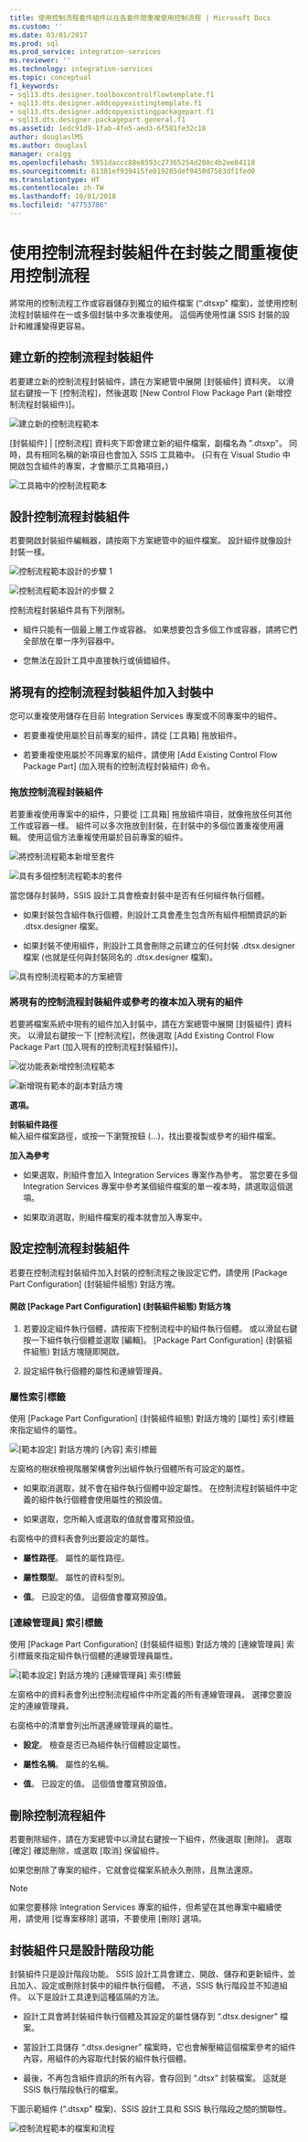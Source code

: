 ```yaml
---
title: 使用控制流程套件組件以在各套件間重複使用控制流程 | Microsoft Docs
ms.custom: ''
ms.date: 03/01/2017
ms.prod: sql
ms.prod_service: integration-services
ms.reviewer: ''
ms.technology: integration-services
ms.topic: conceptual
f1_keywords:
- sql13.dts.designer.toolboxcontrolflowtemplate.f1
- sql13.dts.designer.addcopyexistingtemplate.f1
- sql13.dts.designer.addcopyexistingpackagepart.f1
- sql13.dts.designer.packagepart.general.f1
ms.assetid: 1edc91d9-1fab-4fe5-aed3-6f581fe32c18
author: douglaslMS
ms.author: douglasl
manager: craigg
ms.openlocfilehash: 5951daccc88e8593c27365254d208c4b2ee84118
ms.sourcegitcommit: 61381ef939415fe019285def9450d7583df1fed0
ms.translationtype: HT
ms.contentlocale: zh-TW
ms.lasthandoff: 10/01/2018
ms.locfileid: "47753786"
---
```

# <a name="reuse-control-flow-across-packages-by-using-control-flow-package-parts"></a>使用控制流程封裝組件在封裝之間重複使用控制流程
  將常用的控制流程工作或容器儲存到獨立的組件檔案 (“.dtsxp” 檔案)，並使用控制流程封裝組件在一或多個封裝中多次重複使用。 這個再使用性讓 SSIS 封裝的設計和維護變得更容易。  
  
## <a name="create-a-new-control-flow-package-part"></a>建立新的控制流程封裝組件  
 若要建立新的控制流程封裝組件，請在方案總管中展開 [封裝組件]  資料夾。 以滑鼠右鍵按一下 [控制流程]，然後選取 [New Control Flow Package Part (新增控制流程封裝組件)]。  
  
 ![建立新的控制流程範本](../integration-services/media/control-flow-templates-create-new.png "建立新的控制流程範本")  
  
 [封裝組件] | [控制流程] 資料夾下即會建立新的組件檔案，副檔名為 ".dtsxp"。 同時，具有相同名稱的新項目也會加入 SSIS 工具箱中。 (只有在 Visual Studio 中開啟包含組件的專案，才會顯示工具箱項目。)  
  
 ![工具箱中的控制流程範本](../integration-services/media/control-flow-templates-in-toolbox.png "工具箱中的控制流程範本")  
  
## <a name="design-a-control-flow-package-part"></a>設計控制流程封裝組件  
 若要開啟封裝組件編輯器，請按兩下方案總管中的組件檔案。 設計組件就像設計封裝一樣。  
  
 ![控制流程範本設計的步驟 1](../integration-services/media/control-flow-template-design-step-1.png "控制流程範本設計的步驟 1")  
  
 ![控制流程範本設計的步驟 2](../integration-services/media/control-flow-template-design-step-2.png "控制流程範本設計的步驟 2")  
  
 控制流程封裝組件具有下列限制。  
  
-   組件只能有一個最上層工作或容器。 如果想要包含多個工作或容器，請將它們全部放在單一序列容器中。  
  
-   您無法在設計工具中直接執行或偵錯組件。  
  
## <a name="add-an-existing-control-flow-package-part-to-a-package"></a>將現有的控制流程封裝組件加入封裝中  
 您可以重複使用儲存在目前 Integration Services 專案或不同專案中的組件。  
  
-   若要重複使用屬於目前專案的組件，請從 [工具箱] 拖放組件。  
  
-   若要重複使用屬於不同專案的組件，請使用 [Add Existing Control Flow Package Part] (加入現有的控制流程封裝組件)  命令。  
  
### <a name="drag-and-drop-a-control-flow-package-part"></a>拖放控制流程封裝組件  
 若要重複使用專案中的組件，只要從 [工具箱] 拖放組件項目，就像拖放任何其他工作或容器一樣。 組件可以多次拖放到封裝，在封裝中的多個位置重複使用邏輯。 使用這個方法重複使用屬於目前專案的組件。  
  
 ![將控制流程範本新增至套件](../integration-services/media/control-flow-templates-add-to-package.png "將控制流程範本新增至套件")  
  
 ![具有多個控制流程範本的套件](../integration-services/media/control-flow-templates-in-package.png "具有多個控制流程範本的套件")  
  
 當您儲存封裝時，SSIS 設計工具會檢查封裝中是否有任何組件執行個體。  
  
-   如果封裝包含組件執行個體，則設計工具會產生包含所有組件相關資訊的新 .dtsx.designer 檔案。  
  
-   如果封裝不使用組件，則設計工具會刪除之前建立的任何封裝 .dtsx.designer 檔案 (也就是任何與封裝同名的 .dtsx.designer 檔案)。  
  
 ![具有控制流程範本的方案總管](../integration-services/media/control-flow-templates-in-solution-explorer.png "具有控制流程範本的方案總管")  
  
### <a name="add-a-copy-of-an-existing-control-flow-package-part-or-a-reference-to-an-existing-part"></a>將現有的控制流程封裝組件或參考的複本加入現有的組件  
 若要將檔案系統中現有的組件加入封裝中，請在方案總管中展開 [封裝組件]  資料夾。 以滑鼠右鍵按一下 [控制流程]，然後選取 [Add Existing Control Flow Package Part (加入現有的控制流程封裝組件)]。  
  
 ![從功能表新增控制流程範本](../integration-services/media/control-flow-templates-add-from-menu.png "從功能表新增控制流程範本")  
  
 ![新增現有範本的副本對話方塊](../integration-services/media/control-flow-templates-add-copy-dialog.png "新增現有範本的副本對話方塊")  
  
 **選項。**  
  
 **封裝組件路徑**  
 輸入組件檔案路徑，或按一下瀏覽按鈕 (…)，找出要複製或參考的組件檔案。  
  
 **加入為參考**  
 -   如果選取，則組件會加入 Integration Services 專案作為參考。 當您要在多個 Integration Services 專案中參考某個組件檔案的單一複本時，請選取這個選項。  
  
-   如果取消選取，則組件檔案的複本就會加入專案中。  
  
## <a name="configure-a-control-flow-package-part"></a>設定控制流程封裝組件  
 若要在控制流程封裝組件加入封裝的控制流程之後設定它們，請使用 [Package Part Configuration] (封裝組件組態)    對話方塊。  
  
#### <a name="to-open-the-package-part-configuration-dialog-box"></a>開啟 [Package Part Configuration] (封裝組件組態) 對話方塊  
  
1.  若要設定組件執行個體，請按兩下控制流程中的組件執行個體。 或以滑鼠右鍵按一下組件執行個體並選取 [編輯]。 [Package Part Configuration] (封裝組件組態)  對話方塊隨即開啟。  
  
2.  設定組件執行個體的屬性和連線管理員。  
  
### <a name="properties-tab"></a>屬性索引標籤  
 使用 [Package Part Configuration] (封裝組件組態)  對話方塊的 [屬性]   索引標籤來指定組件的屬性。  
  
 ![[範本設定] 對話方塊的 [內容] 索引標籤](../integration-services/media/template-configuration-properties-tab.png "[範本設定] 對話方塊的 [內容] 索引標籤")  
  
 左窗格的樹狀檢視階層架構會列出組件執行個體所有可設定的屬性。  
  
-   如果取消選取，就不會在組件執行個體中設定屬性。 在控制流程封裝組件中定義的組件執行個體會使用屬性的預設值。  
  
-   如果選取，您所輸入或選取的值就會覆寫預設值。  
  
 右窗格中的資料表會列出要設定的屬性。  
  
-   **屬性路徑**。 屬性的屬性路徑。  
  
-   **屬性類型**。 屬性的資料型別。  
  
-   **值**。 已設定的值。 這個值會覆寫預設值。  
  
### <a name="connection-managers-tab"></a>[連線管理員] 索引標籤  
 使用 [Package Part Configuration] (封裝組件組態)   對話方塊的 [連線管理員]   索引標籤來指定組件執行個體的連線管理員屬性。  
  
 ![[範本設定] 對話方塊的 [連線管理員] 索引標籤](../integration-services/media/template-configuration-connection-managers-tab.png "[範本設定] 對話方塊的 [連線管理員] 索引標籤")  
  
 左窗格中的資料表會列出控制流程組件中所定義的所有連線管理員。 選擇您要設定的連線管理員。  
  
 右窗格中的清單會列出所選連線管理員的屬性。  
  
-   **設定**。 檢查是否已為組件執行個體設定屬性。  
  
-   **屬性名稱**。 屬性的名稱。  
  
-   **值**。 已設定的值。 這個值會覆寫預設值。  
  
## <a name="delete-a-control-flow-part"></a>刪除控制流程組件  
 若要刪除組件，請在方案總管中以滑鼠右鍵按一下組件，然後選取 [刪除]。 選取 [確定]  確認刪除，或選取 [取消]  保留組件。  
  
 如果您刪除了專案的組件，它就會從檔案系統永久刪除，且無法還原。  
  
> [!NOTE]  
>  如果您要移除 Integration Services 專案的組件，但希望在其他專案中繼續使用，請使用 [從專案移除] 選項，不要使用 [刪除] 選項。  
  
## <a name="package-parts-are-a-design-time-feature-only"></a>封裝組件只是設計階段功能  
 封裝組件只是設計階段功能。 SSIS 設計工具會建立、開啟、儲存和更新組件，並且加入、設定或刪除封裝中的組件執行個體。 不過，SSIS 執行階段並不知道組件。 以下是設計工具達到這種區隔的方法。  
  
-   設計工具會將封裝組件執行個體及其設定的屬性儲存到 “.dtsx.designer” 檔案。  
  
-   當設計工具儲存 “.dtsx.designer” 檔案時，它也會解壓縮這個檔案參考的組件內容，用組件的內容取代封裝的組件執行個體。  
  
-   最後，不再包含組件資訊的所有內容，會存回到 “.dtsx” 封裝檔案。 這就是 SSIS 執行階段執行的檔案。  
  
 下圖示範組件 (“.dtsxp” 檔案)、SSIS 設計工具和 SSIS 執行階段之間的關聯性。  
  
 ![控制流程範本的檔案和流程](../integration-services/media/control-flow-templates-intro.png "控制流程範本的檔案和流程")  
  
  
